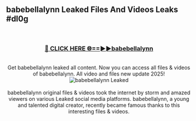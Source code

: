 ## babebellalynn Leaked Files And Videos Leaks #dl0g
<br>
<div align="center">
<h3><a href="https://watchclip.my.id/babebellalynn" rel="nofollow">🔴 CLICK HERE 🌐==►►babebellalynn</a></h3>
<br>
Get babebellalynn leaked all content. Now you can access all files & videos of babebellalynn. All video and files new update 2025!
<br>
<a href="https://watchclip.my.id/babebellalynn" rel="nofollow" data-target="animated-image.originalLink"><img src="https://i.ibb.co.com/WyWwxjT/player-gif2.gif" alt="babebellalynn Leaked" style="max-width: 100%; display: inline-block;" data-target="animated-image.originalImage"></a>
<br><br>
babebellalynn original files & videos took the internet by storm and amazed viewers on various Leaked social media platforms. babebellalynn, a young and talented digital creator, recently became famous thanks to this interesting files & videos.
</div>
<br>
